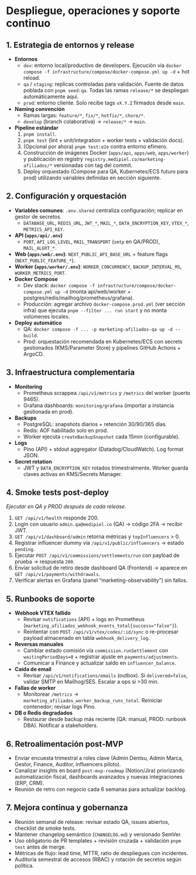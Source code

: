# Despliegue, operaciones y soporte continuo

## 1. Estrategia de entornos y release
- **Entornos**
  - `dev`: entorno local/productivo de developers. Ejecución vía `docker compose -f infrastructure/compose/docker-compose.yml up -d` + hot reload.
  - `qa` / `staging`: replicas controladas para validación. Fuente de datos poblada con `pnpm seed:qa`. Todas las ramas `release/*` se despliegan automáticamente aquí.
  - `prod`: entorno cliente. Solo recibe tags `vX.Y.Z` firmados desde `main`.
- **Naming convención**
  - Ramas largas: `feature/*`, `fix/*`, `hotfix/*`, `chore/*`.
  - `develop` (branch colaborativa) → `release/*` → `main`.
- **Pipeline estándar**
  1. `pnpm install`.
  2. `pnpm test` (lint + unit/integration + worker tests + validación docs).
  3. (Opcional por ahora) `pnpm test:e2e` contra entorno efímero.
  4. Construcción de imágenes Docker (`apps/api`, `apps/web`, `apps/worker`) y publicación en registry `registry.medipiel.co/marketing-afiliados/*` versionadas con tag del commit.
  5. Deploy orquestado (Compose para QA, Kubernetes/ECS futuro para prod) utilizando variables definidas en sección siguiente.

## 2. Configuración y orquestación
- **Variables comunes**: `.env.shared` centraliza configuración; replicar en gestor de secretos.
  - `DATABASE_URL`, `REDIS_URL`, `JWT_*`, `MAIL_*`, `DATA_ENCRYPTION_KEY`, `VTEX_*`, `METRICS_API_KEY`.
- **API (`apps/api/.env`)**
  - `PORT`, `API_LOG_LEVEL`, `MAIL_TRANSPORT` (`smtp` en QA/PROD), `MAIL_ALERT_*`.
- **Web (`apps/web/.env`)**: `NEXT_PUBLIC_API_BASE_URL` + feature flags (`NEXT_PUBLIC_FEATURE_*`).
- **Worker (`apps/worker/.env`)**: `WORKER_CONCURRENCY`, `BACKUP_INTERVAL_MS`, `WORKER_METRICS_PORT`.
- **Docker Compose**
  - Dev stack: `docker compose -f infrastructure/compose/docker-compose.yml up -d` (monta api/web/worker + postgres/redis/mailhog/prometheus/grafana).
  - Producción: agregar archivo `docker-compose.prod.yml` (ver sección infra) que ejecuta `pnpm --filter ... run start` y no monta volúmenes locales.
- **Deploy automático**
  - QA: `docker compose -f ... -p marketing-afiliados-qa up -d --build`.
  - Prod: orquestación recomendada en Kubernetes/ECS con secrets gestionados (KMS/Parameter Store) y pipelines GitHub Actions + ArgoCD.

## 3. Infraestructura complementaria
- **Monitoring**
  - Prometheus scrappea `/api/v1/metrics` y `/metrics` del worker (puerto 9465).
  - Grafana dashboards: `monitoring/grafana` (importar a instancia gestionada en prod).
- **Backups**
  - PostgreSQL: snapshots diarios + retención 30/90/365 días.
  - Redis: AOF habilitado solo en prod.
  - Worker ejecuta `createBackupSnapshot` cada 15min (configurable).
- **Logs**
  - Pino (API) + stdout aggregator (Datadog/CloudWatch). Log format JSON.
- **Secret rotation**
  - JWT y `DATA_ENCRYPTION_KEY` rotados trimestralmente. Worker guarda claves activas en KMS/Secrets Manager.

## 4. Smoke tests post-deploy
_Ejecutar en QA y PROD después de cada release._
1. `GET /api/v1/health` responde 200.
2. Login con usuario `admin.qa@medipiel.co` (QA) -> código 2FA -> recibir JWT.
3. `GET /api/v1/dashboard/admin` retorna métricas y `topInfluencers` > 0.
4. Registrar influencer dummy vía `/api/v1/public/influencers` -> estado `pending`.
5. Ejecutar `POST /api/v1/commissions/settlements/run` con payload de prueba -> respuesta `200`.
6. Enviar solicitud de retiro desde dashboard QA (Frontend) -> aparece en `GET /api/v1/payments/withdrawals`.
7. Verificar alertas en Grafana (panel “marketing-observability”) sin fallos.

## 5. Runbooks de soporte
- **Webhook VTEX fallido**
  - Revisar `notifications` (API) + logs en Prometheus (`marketing_afiliados_webhook_events_total{success="false"}`).
  - Reintentar con `POST /api/v1/vtex/codes/:id/sync` o re-procesar payload almacenado en tabla `webhook_delivery_log`.
- **Reversas manuales**
  - Cambiar estado comisión vía `commission.runSettlement` con `waitingPeriodDays=0` + registrar ajuste en `payments/adjustments`.
  - Comunicar a Finance y actualizar saldo en `influencer_balance`.
- **Caída de email**
  - Revisar `/api/v1/notifications/emails` (outbox). Si `delivered=false`, validar SMTP en Mailhog/SES. Escalar a ops si >30 min.
- **Fallas de worker**
  - Monitorear `/metrics` -> `marketing_afiliados_worker_backup_runs_total`. Reiniciar contenedor; revisar logs Pino.
- **DB o Redis degradados**
  - Restaurar desde backup más reciente (QA: manual, PROD: runbook DBA). Notificar a stakeholders.

## 6. Retroalimentación post-MVP
- Enviar encuesta trimestral a roles clave (Admin Dentsu, Admin Marca, Gestor, Finance, Auditor, influencers piloto).
- Canalizar insights en board `post-mvp-roadmap` (Notion/Jira) priorizando automatización fiscal, dashboards avanzados y nuevas integraciones (ERP, CRM).
- Reunión de retro con negocio cada 6 semanas para actualizar backlog.

## 7. Mejora continua y gobernanza
- Reunión semanal de release: revisar estado QA, issues abiertos, checklist de smoke tests.
- Mantener changelog semántico (`CHANGELOG.md`) y versionado SemVer.
- Uso obligatorio de PR templates + revisión cruzada + validación `pnpm test` antes de merge.
- Métricas de flujo: lead time, MTTR, ratio de despliegues con incidentes.
- Auditoría semestral de accesos (RBAC) y rotación de secretos según política.
